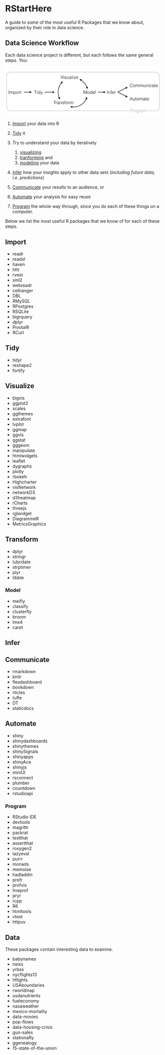 
RStartHere
==========

A guide to some of the most useful R Packages that we know about, organized by their role in data science.

Data Science Workflow
---------------------

Each data science project is different, but each follows the same general steps. You:

!["The data science workflow"](data-science.png)

1.  [Import](#import) your data into R
2.  [Tidy](#tidy) it
3.  Try to understand your data by iteratively
    1.  [visualizing](#visualize)
    2.  [tranforming](#transform) and
    3.  [modeling](#model) your data

4.  [Infer](#infer) how your insights apply to other data sets (*including future data, i.e. predictions*)
5.  [Communicate](#communicate) your results to an audience, or
6.  [Automate](#automate) your analysis for easy reuse
7.  [Program](#program) the whole way through, since you do each of these things on a computer.

Below we list the most useful R packages that we know of for each of these steps.

Import
------

-   readr
-   readxl
-   haven
-   httr
-   rvest
-   xml2
-   webreadr
-   cellranger
-   DBL
-   RMySQL
-   RPostgres
-   RSQLite
-   bigrquery
-   dplyr
-   PivotalR
-   RCurl

Tidy
----

-   tidyr
-   reshape2
-   fortify

Visualize
---------

-   bigvis
-   ggplot2
-   scales
-   ggthemes
-   extrafont
-   lvplot
-   ggmap
-   ggvis
-   ggstat
-   gggeom
-   manipulate
-   htmlwidgets
-   leaflet
-   dygraphs
-   plotly
-   rbokeh
-   Highcharter
-   visNetwork
-   networkD3
-   d3heatmap
-   rCharts
-   threejs
-   rglwidget
-   DiagrammeR
-   MetricsGraphics

Transform
---------

-   dplyr
-   stringr
-   lubridate
-   strptimer
-   plyr
-   tibble

### Model

-   meifly
-   classify
-   clusterfly
-   broom
-   lme4
-   caret

Infer
-----

Communicate
-----------

-   rmarkdown
-   knitr
-   flexdashboard
-   bookdown
-   rticles
-   tufte
-   DT
-   staticdocs

Automate
--------

-   shiny
-   shinydashboards
-   shinythemes
-   shinySignals
-   shinyapps
-   shinyAce
-   shinyjs
-   miniUI
-   rsconnect
-   plumber
-   countdown
-   rstudioapi

### Program

-   RStudio IDE
-   devtools
-   magrittr
-   packrat
-   testthat
-   assertthat
-   roxygen2
-   lazyeval
-   purrr
-   monads
-   memoise
-   hadladdin
-   profr
-   profvis
-   lineprof
-   pryr
-   rcpp
-   R6
-   htmltools
-   vtest
-   httpuv

Data
----

These packages contain interesting data to examine.

-   babynames
-   neiss
-   yrbss
-   nycflights13
-   hflights
-   USAboundaries
-   rworldmap
-   usdanutrients
-   fueleconomy
-   nasaweather
-   mexico-mortality
-   data-movies
-   pop-flows
-   data-housing-crisis
-   gun-sales
-   stationaRy
-   ggenealogy
-   15-state-of-the-union
